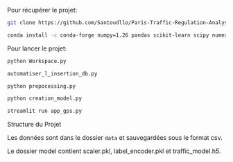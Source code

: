 Pour récupérer le projet:

```bash
git clone https://github.com/Santoudllo/Paris-Traffic-Regulation-Analysis

conda install -c conda-forge numpy=1.26 pandas scikit-learn scipy numexpr bottleneck tensorflow streamlit folium geopy streamlit-folium
```

Pour lancer le projet:

```bash
python Workspace.py

automatiser_l_insertion_db.py

python prepocessing.py

python creation_model.py

streamlit run app_gps.py

```

Structure du Projet

Les données sont dans le dossier ```data``` et sauvegardées sous le format csv.

Le dossier model contient scaler.pkl, label_encoder.pkl et traffic_model.h5.
